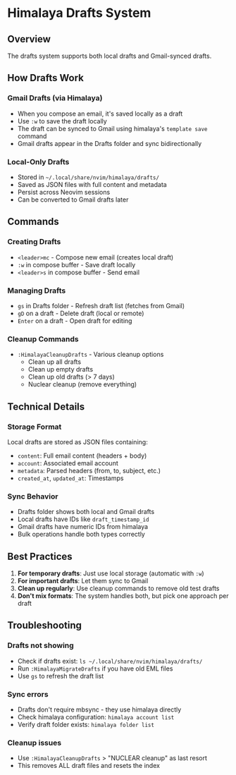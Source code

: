 # Himalaya Drafts System

## Overview

The drafts system supports both local drafts and Gmail-synced drafts.

## How Drafts Work

### Gmail Drafts (via Himalaya)
- When you compose an email, it's saved locally as a draft
- Use `:w` to save the draft locally
- The draft can be synced to Gmail using himalaya's `template save` command
- Gmail drafts appear in the Drafts folder and sync bidirectionally

### Local-Only Drafts
- Stored in `~/.local/share/nvim/himalaya/drafts/`
- Saved as JSON files with full content and metadata
- Persist across Neovim sessions
- Can be converted to Gmail drafts later

## Commands

### Creating Drafts
- `<leader>mc` - Compose new email (creates local draft)
- `:w` in compose buffer - Save draft locally
- `<leader>s` in compose buffer - Send email

### Managing Drafts
- `gs` in Drafts folder - Refresh draft list (fetches from Gmail)
- `gD` on a draft - Delete draft (local or remote)
- `Enter` on a draft - Open draft for editing

### Cleanup Commands
- `:HimalayaCleanupDrafts` - Various cleanup options
  - Clean up all drafts
  - Clean up empty drafts
  - Clean up old drafts (> 7 days)
  - Nuclear cleanup (remove everything)

## Technical Details

### Storage Format
Local drafts are stored as JSON files containing:
- `content`: Full email content (headers + body)
- `account`: Associated email account
- `metadata`: Parsed headers (from, to, subject, etc.)
- `created_at`, `updated_at`: Timestamps

### Sync Behavior
- Drafts folder shows both local and Gmail drafts
- Local drafts have IDs like `draft_timestamp_id`
- Gmail drafts have numeric IDs from himalaya
- Bulk operations handle both types correctly

## Best Practices

1. **For temporary drafts**: Just use local storage (automatic with `:w`)
2. **For important drafts**: Let them sync to Gmail
3. **Clean up regularly**: Use cleanup commands to remove old test drafts
4. **Don't mix formats**: The system handles both, but pick one approach per draft

## Troubleshooting

### Drafts not showing
- Check if drafts exist: `ls ~/.local/share/nvim/himalaya/drafts/`
- Run `:HimalayaMigrateDrafts` if you have old EML files
- Use `gs` to refresh the draft list

### Sync errors
- Drafts don't require mbsync - they use himalaya directly
- Check himalaya configuration: `himalaya account list`
- Verify draft folder exists: `himalaya folder list`

### Cleanup issues
- Use `:HimalayaCleanupDrafts` > "NUCLEAR cleanup" as last resort
- This removes ALL draft files and resets the index